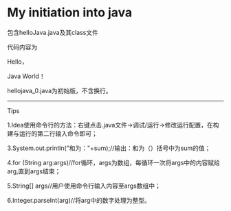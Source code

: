 # My initiation into java

包含helloJava.java及其class文件

代码内容为

Hello，

Java World！

hellojava_0.java为初始版，不含换行。

-----------------------------------
Tips

1.Idea使用命令行的方法：右键点击.java文件->调试/运行->修改运行配置，在构建与运行的第二行输入命令即可；

3.System.out.println("和为："+sum);//输出：和为（）括号中为sum的值；

4.for (String arg:args)//for循环，args为数组，每循环一次将args中的内容赋给arg,直到args结束；

5.String[] args//用户使用命令行输入内容至args数组中；

6.Integer.parseInt(arg)//将arg中的数字处理为整型。
